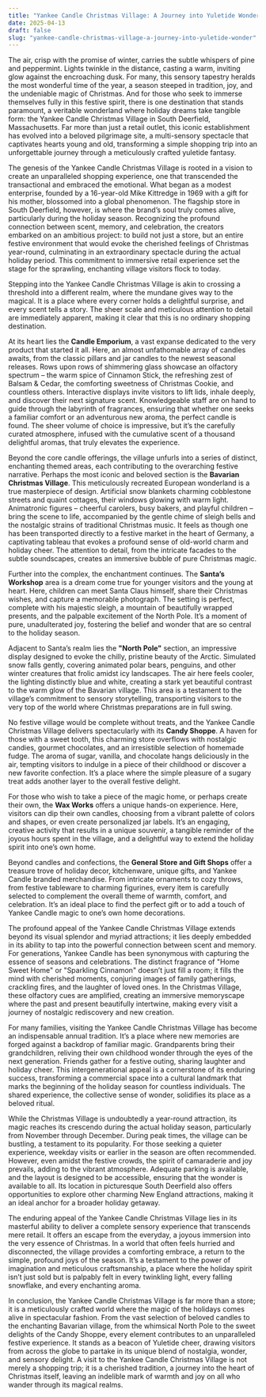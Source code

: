 ```yaml
---
title: "Yankee Candle Christmas Village: A Journey into Yuletide Wonder"
date: 2025-04-13
draft: false
slug: "yankee-candle-christmas-village-a-journey-into-yuletide-wonder" 
---
```


The air, crisp with the promise of winter, carries the subtle whispers of pine and peppermint. Lights twinkle in the distance, casting a warm, inviting glow against the encroaching dusk. For many, this sensory tapestry heralds the most wonderful time of the year, a season steeped in tradition, joy, and the undeniable magic of Christmas. And for those who seek to immerse themselves fully in this festive spirit, there is one destination that stands paramount, a veritable wonderland where holiday dreams take tangible form: the Yankee Candle Christmas Village in South Deerfield, Massachusetts. Far more than just a retail outlet, this iconic establishment has evolved into a beloved pilgrimage site, a multi-sensory spectacle that captivates hearts young and old, transforming a simple shopping trip into an unforgettable journey through a meticulously crafted yuletide fantasy.

The genesis of the Yankee Candle Christmas Village is rooted in a vision to create an unparalleled shopping experience, one that transcended the transactional and embraced the emotional. What began as a modest enterprise, founded by a 16-year-old Mike Kittredge in 1969 with a gift for his mother, blossomed into a global phenomenon. The flagship store in South Deerfield, however, is where the brand’s soul truly comes alive, particularly during the holiday season. Recognizing the profound connection between scent, memory, and celebration, the creators embarked on an ambitious project: to build not just a store, but an entire festive environment that would evoke the cherished feelings of Christmas year-round, culminating in an extraordinary spectacle during the actual holiday period. This commitment to immersive retail experience set the stage for the sprawling, enchanting village visitors flock to today.

Stepping into the Yankee Candle Christmas Village is akin to crossing a threshold into a different realm, where the mundane gives way to the magical. It is a place where every corner holds a delightful surprise, and every scent tells a story. The sheer scale and meticulous attention to detail are immediately apparent, making it clear that this is no ordinary shopping destination.

At its heart lies the **Candle Emporium**, a vast expanse dedicated to the very product that started it all. Here, an almost unfathomable array of candles awaits, from the classic pillars and jar candles to the newest seasonal releases. Rows upon rows of shimmering glass showcase an olfactory spectrum – the warm spice of Cinnamon Stick, the refreshing zest of Balsam & Cedar, the comforting sweetness of Christmas Cookie, and countless others. Interactive displays invite visitors to lift lids, inhale deeply, and discover their next signature scent. Knowledgeable staff are on hand to guide through the labyrinth of fragrances, ensuring that whether one seeks a familiar comfort or an adventurous new aroma, the perfect candle is found. The sheer volume of choice is impressive, but it’s the carefully curated atmosphere, infused with the cumulative scent of a thousand delightful aromas, that truly elevates the experience.

Beyond the core candle offerings, the village unfurls into a series of distinct, enchanting themed areas, each contributing to the overarching festive narrative. Perhaps the most iconic and beloved section is the **Bavarian Christmas Village**. This meticulously recreated European wonderland is a true masterpiece of design. Artificial snow blankets charming cobblestone streets and quaint cottages, their windows glowing with warm light. Animatronic figures – cheerful carolers, busy bakers, and playful children – bring the scene to life, accompanied by the gentle chime of sleigh bells and the nostalgic strains of traditional Christmas music. It feels as though one has been transported directly to a festive market in the heart of Germany, a captivating tableau that evokes a profound sense of old-world charm and holiday cheer. The attention to detail, from the intricate facades to the subtle soundscapes, creates an immersive bubble of pure Christmas magic.

Further into the complex, the enchantment continues. The **Santa’s Workshop** area is a dream come true for younger visitors and the young at heart. Here, children can meet Santa Claus himself, share their Christmas wishes, and capture a memorable photograph. The setting is perfect, complete with his majestic sleigh, a mountain of beautifully wrapped presents, and the palpable excitement of the North Pole. It’s a moment of pure, unadulterated joy, fostering the belief and wonder that are so central to the holiday season.

Adjacent to Santa’s realm lies the **"North Pole"** section, an impressive display designed to evoke the chilly, pristine beauty of the Arctic. Simulated snow falls gently, covering animated polar bears, penguins, and other winter creatures that frolic amidst icy landscapes. The air here feels cooler, the lighting distinctly blue and white, creating a stark yet beautiful contrast to the warm glow of the Bavarian village. This area is a testament to the village’s commitment to sensory storytelling, transporting visitors to the very top of the world where Christmas preparations are in full swing.

No festive village would be complete without treats, and the Yankee Candle Christmas Village delivers spectacularly with its **Candy Shoppe**. A haven for those with a sweet tooth, this charming store overflows with nostalgic candies, gourmet chocolates, and an irresistible selection of homemade fudge. The aroma of sugar, vanilla, and chocolate hangs deliciously in the air, tempting visitors to indulge in a piece of their childhood or discover a new favorite confection. It’s a place where the simple pleasure of a sugary treat adds another layer to the overall festive delight.

For those who wish to take a piece of the magic home, or perhaps create their own, the **Wax Works** offers a unique hands-on experience. Here, visitors can dip their own candles, choosing from a vibrant palette of colors and shapes, or even create personalized jar labels. It’s an engaging, creative activity that results in a unique souvenir, a tangible reminder of the joyous hours spent in the village, and a delightful way to extend the holiday spirit into one’s own home.

Beyond candles and confections, the **General Store and Gift Shops** offer a treasure trove of holiday decor, kitchenware, unique gifts, and Yankee Candle branded merchandise. From intricate ornaments to cozy throws, from festive tableware to charming figurines, every item is carefully selected to complement the overall theme of warmth, comfort, and celebration. It’s an ideal place to find the perfect gift or to add a touch of Yankee Candle magic to one’s own home decorations.

The profound appeal of the Yankee Candle Christmas Village extends beyond its visual splendor and myriad attractions; it lies deeply embedded in its ability to tap into the powerful connection between scent and memory. For generations, Yankee Candle has been synonymous with capturing the essence of seasons and celebrations. The distinct fragrance of "Home Sweet Home" or "Sparkling Cinnamon" doesn’t just fill a room; it fills the mind with cherished moments, conjuring images of family gatherings, crackling fires, and the laughter of loved ones. In the Christmas Village, these olfactory cues are amplified, creating an immersive memoryscape where the past and present beautifully intertwine, making every visit a journey of nostalgic rediscovery and new creation.

For many families, visiting the Yankee Candle Christmas Village has become an indispensable annual tradition. It’s a place where new memories are forged against a backdrop of familiar magic. Grandparents bring their grandchildren, reliving their own childhood wonder through the eyes of the next generation. Friends gather for a festive outing, sharing laughter and holiday cheer. This intergenerational appeal is a cornerstone of its enduring success, transforming a commercial space into a cultural landmark that marks the beginning of the holiday season for countless individuals. The shared experience, the collective sense of wonder, solidifies its place as a beloved ritual.

While the Christmas Village is undoubtedly a year-round attraction, its magic reaches its crescendo during the actual holiday season, particularly from November through December. During peak times, the village can be bustling, a testament to its popularity. For those seeking a quieter experience, weekday visits or earlier in the season are often recommended. However, even amidst the festive crowds, the spirit of camaraderie and joy prevails, adding to the vibrant atmosphere. Adequate parking is available, and the layout is designed to be accessible, ensuring that the wonder is available to all. Its location in picturesque South Deerfield also offers opportunities to explore other charming New England attractions, making it an ideal anchor for a broader holiday getaway.

The enduring appeal of the Yankee Candle Christmas Village lies in its masterful ability to deliver a complete sensory experience that transcends mere retail. It offers an escape from the everyday, a joyous immersion into the very essence of Christmas. In a world that often feels hurried and disconnected, the village provides a comforting embrace, a return to the simple, profound joys of the season. It’s a testament to the power of imagination and meticulous craftsmanship, a place where the holiday spirit isn’t just sold but is palpably felt in every twinkling light, every falling snowflake, and every enchanting aroma.

In conclusion, the Yankee Candle Christmas Village is far more than a store; it is a meticulously crafted world where the magic of the holidays comes alive in spectacular fashion. From the vast selection of beloved candles to the enchanting Bavarian village, from the whimsical North Pole to the sweet delights of the Candy Shoppe, every element contributes to an unparalleled festive experience. It stands as a beacon of Yuletide cheer, drawing visitors from across the globe to partake in its unique blend of nostalgia, wonder, and sensory delight. A visit to the Yankee Candle Christmas Village is not merely a shopping trip; it is a cherished tradition, a journey into the heart of Christmas itself, leaving an indelible mark of warmth and joy on all who wander through its magical realms.